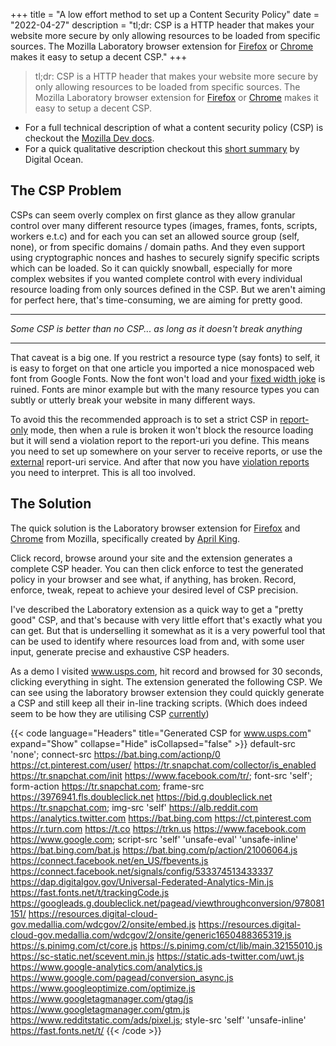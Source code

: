 +++
title = "A low effort method to set up a Content Security Policy"
date = "2022-04-27"
description = "tl;dr: CSP is a HTTP header that makes your website more secure by only allowing resources to be loaded from specific sources. The Mozilla Laboratory browser extension for [Firefox](https://addons.mozilla.org/en-US/firefox/addon/laboratory-by-mozilla) or [Chrome](https://chrome.google.com/webstore/detail/laboratory/mjcamldajgnpgjcpacomkgfhccnibldg) makes it easy to setup a decent CSP."
+++

> tl;dr: CSP is a HTTP header that makes your website more secure by only allowing resources to be loaded from specific sources. The Mozilla Laboratory browser extension for [Firefox](https://addons.mozilla.org/en-US/firefox/addon/laboratory-by-mozilla) or [Chrome](https://chrome.google.com/webstore/detail/laboratory/mjcamldajgnpgjcpacomkgfhccnibldg) makes it easy to setup a decent CSP. 

- For a full technical description of what a content security policy (CSP) is checkout the [Mozilla Dev docs](https://developer.mozilla.org/en-US/docs/Web/HTTP/CSP).
- For a quick qualitative description checkout this [short summary](https://www.digitalocean.com/community/tutorials/what-is-a-content-security-policy) by Digital Ocean.

## The CSP Problem

CSPs can seem overly complex on first glance as they allow granular control over many different resource types (images, frames, fonts, scripts, workers e.t.c) and for each you can set an allowed source group (self, none), or from specific domains / domain paths. And they even support using cryptographic nonces and hashes to securely signify specific scripts which can be loaded. So it can quickly snowball, especially for more complex websites if you wanted complete control with every individual resource loading from only sources defined in the CSP. But we aren't aiming for perfect here, that's time-consuming, we are aiming for pretty good. 

---

_Some CSP is better than no CSP... as long as it doesn't break anything_

---

That caveat is a big one. If you restrict a resource type (say fonts) to self, it is easy to forget on that one article you imported a nice monospaced web font from Google Fonts. Now the font won't load and your [fixed width joke](https://xkcd.com/276/) is ruined. Fonts are minor example but with the many resource types you can subtly or utterly break your website in many different ways. 

To avoid this the recommended approach is to set a strict CSP in [report-only](https://developer.mozilla.org/en-US/docs/Web/HTTP/CSP#testing_your_policy) mode, then when a rule is broken it won't block the resource loading but it will send a violation report to the report-uri you define. This means you need to set up somewhere on your server to receive reports, or use the [external](https://report-uri.com/) report-uri service. And after that now you have [violation reports](https://developer.mozilla.org/en-US/docs/Web/HTTP/CSP#sample_violation_report) you need to interpret. This is all too involved.

## The Solution
The quick solution is the Laboratory browser extension for [Firefox](https://addons.mozilla.org/en-US/firefox/addon/laboratory-by-mozilla/) and [Chrome](https://chrome.google.com/webstore/detail/laboratory/mjcamldajgnpgjcpacomkgfhccnibldg) from Mozilla, specifically created by [April King](https://github.com/april/laboratory).

Click record, browse around your site and the extension generates a complete CSP header. You can then click enforce to test the generated policy in your browser and see what, if anything, has broken. Record, enforce, tweak, repeat to achieve your desired level of CSP precision.

I've described the Laboratory extension as a quick way to get a "pretty good" CSP, and that's because with very little effort that's exactly what you can get. But that is underselling it somewhat as it is a very powerful tool that can be used to identify where resources load from and, with some user input, generate precise and exhaustive CSP headers.

As a demo I visited www.usps.com, hit record and browsed for 30 seconds, clicking everything in sight. The extension generated the following CSP. We can see using the laboratory browser extension they could quickly generate a CSP and still keep all their in-line tracking scripts. (Which does indeed seem to be how they are utilising CSP [currently](https://observatory.mozilla.org/analyze/www.usps.com)) 

{{< code language="Headers" title="Generated CSP for www.usps.com" expand="Show" collapse="Hide" isCollapsed="false" >}}
default-src 'none';
connect-src https://bat.bing.com/actionp/0 https://ct.pinterest.com/user/ https://tr.snapchat.com/collector/is_enabled https://tr.snapchat.com/init https://www.facebook.com/tr/;
font-src 'self';
form-action https://tr.snapchat.com;
frame-src https://3976941.fls.doubleclick.net https://bid.g.doubleclick.net https://tr.snapchat.com;
img-src 'self' https://alb.reddit.com https://analytics.twitter.com https://bat.bing.com https://ct.pinterest.com https://r.turn.com https://t.co https://trkn.us https://www.facebook.com https://www.google.com;
script-src 'self' 'unsafe-eval' 'unsafe-inline' https://bat.bing.com/bat.js https://bat.bing.com/p/action/21006064.js https://connect.facebook.net/en_US/fbevents.js https://connect.facebook.net/signals/config/533374513433337 https://dap.digitalgov.gov/Universal-Federated-Analytics-Min.js https://fast.fonts.net/t/trackingCode.js https://googleads.g.doubleclick.net/pagead/viewthroughconversion/978081151/ https://resources.digital-cloud-gov.medallia.com/wdcgov/2/onsite/embed.js https://resources.digital-cloud-gov.medallia.com/wdcgov/2/onsite/generic1650488365319.js https://s.pinimg.com/ct/core.js https://s.pinimg.com/ct/lib/main.32155010.js https://sc-static.net/scevent.min.js https://static.ads-twitter.com/uwt.js https://www.google-analytics.com/analytics.js https://www.google.com/pagead/conversion_async.js https://www.googleoptimize.com/optimize.js https://www.googletagmanager.com/gtag/js https://www.googletagmanager.com/gtm.js https://www.redditstatic.com/ads/pixel.js;
style-src 'self' 'unsafe-inline' https://fast.fonts.net/t/
{{< /code >}}
